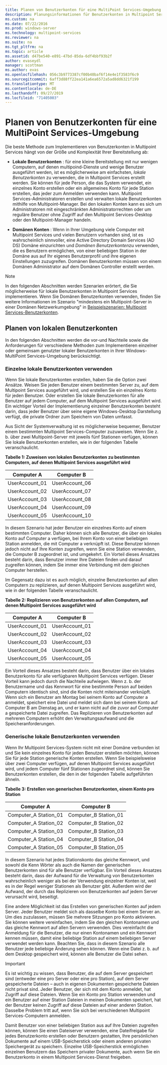 ```yaml
---
title: Planen von Benutzerkonten für eine MultiPoint Services-Umgebung
description: Planungsinformationen für Benutzerkonten in Multipoint Services
ms.custom: na
ms.date: 07/22/2016
ms.prod: windows-server
ms.technology: multipoint-services
ms.reviewer: na
ms.suite: na
ms.tgt_pltfrm: na
ms.topic: article
ms.assetid: d47be540-e891-47bd-85da-6df4bbf93b2f
author: evaseydl
manager: scottman
ms.author: evas
ms.openlocfilehash: 056c3b9773387cf00b40baf6f14e4e1f3583f6c9
ms.sourcegitcommit: 6aff3d88ff22ea141a6ea6572a5ad8dd6321f199
ms.translationtype: MT
ms.contentlocale: de-DE
ms.lasthandoff: 09/27/2019
ms.locfileid: "71405003"
---
```

# <a name="plan-user-accounts-for-your-multipoint-services-environment"></a>Planen von Benutzerkonten für eine MultiPoint Services-Umgebung
Die beste Methode zum Implementieren von Benutzerkonten in Multipoint Services hängt von der Größe und Komplexität Ihrer Bereitstellung ab:  
  
-   **Lokale Benutzerkonten** : für eine kleine Bereitstellung mit nur wenigen Computern, auf denen multipoind-Dienste und wenige Benutzer ausgeführt werden, ist es möglicherweise am einfachsten, *lokale Benutzerkonten* zu verwenden, die in Multipoint Services erstellt werden. Sie können für jede Person, die das System verwendet, ein einzelnes Konto erstellen oder ein allgemeines Konto für jede Station erstellen, das jeder zum Anmelden verwenden kann. Multipoint Services-Administratoren erstellen und verwalten lokale Benutzerkonten mithilfe von Multipoint-Manager. Bei den lokalen Konten kann es sich um Administratoren mit eingeschränkten Administratorrechten oder um reguläre Benutzer ohne Zugriff auf den Multipoint Services-Desktop oder den Multipoint-Manager handeln.  
  
-   **Domänen Konten** : Wenn in Ihrer Umgebung viele Computer mit Multipoint Services und vielen Benutzern vorhanden sind, ist es wahrscheinlich sinnvoller, eine Active Directory Domain Services \(AD DS\) Domäne einzurichten und *Domänen Benutzerkonten*zu verwenden, die es Benutzern ermöglichen, von einer beliebigen Station in der Domäne aus auf Ihr eigenes Benutzerprofil und ihre eigenen Einstellungen zuzugreifen. Domänen Benutzerkonten müssen von einem Domänen Administrator auf dem Domänen Controller erstellt werden.  
  
> [!NOTE]  
> In den folgenden Abschnitten werden Szenarien erörtert, die Sie möglicherweise für lokale Benutzerkonten in Multipoint Services implementieren. Wenn Sie Domänen Benutzerkonten verwenden, finden Sie weitere Informationen im Szenario "mindestens ein Multipoint-Server in einer Domänen Netzwerkumgebung" in [Beispielszenarien: Multipoint Services-Benutzerkonten](Example-scenarios--MultiPoint-Services-user-accounts.md).  
  
## <a name="planning-local-user-accounts"></a>Planen von lokalen Benutzerkonten  
In den folgenden Abschnitten werden die vor-und Nachteile sowie die Anforderungen für verschiedene Methoden zum Implementieren einzelner oder gemeinsam genutzter lokaler Benutzerkonten in Ihrer Windows-MultiPoint Services-Umgebung berücksichtigt.  
  
### <a name="use-individual-local-user-accounts"></a>Einzelne lokale Benutzerkonten verwenden  
Wenn Sie lokale Benutzerkonten erstellen, haben Sie die Option zwei Ansätze.  Weisen Sie jeden Benutzer einem bestimmten Server zu, auf dem Multipoint Services ausgeführt wird, und erstellen Sie ein einzelnes Konto für jeden Benutzer. Oder erstellen Sie lokale Benutzerkonten für alle Benutzer auf jedem Computer, auf dem Multipoint Services ausgeführt wird. Ein wichtiger Vorteil der Implementierung einzelner Benutzerkonten besteht darin, dass jeder Benutzer über seine eigene Windows-Desktop Darstellung verfügt, die private Ordner zum Speichern von Daten umfasst. 
  
Aus Sicht der Systemverwaltung ist es möglicherweise bequemer, Benutzer einem bestimmten Multipoint Services-Computer zuzuweisen. Wenn Sie z. b. über zwei Multipoint-Server mit jeweils fünf Stationen verfügen, können Sie lokale Benutzerkonten erstellen, wie in der folgenden Tabelle veranschaulicht.  
  
**Tabelle 1: Zuweisen von lokalen Benutzerkonten zu bestimmten Computern, auf denen Multipoint Services ausgeführt wird**  
  
|Computer A|Computer B|  
|--------------|--------------|  
|UserAccount_01|UserAccount_06|  
|UserAccount_02|UserAccount_07|  
|UserAccount_03|UserAccount_08|  
|UserAccount_04|UserAccount_09|  
|UserAccount_05|UserAccount_10|  
  
In diesem Szenario hat jeder Benutzer ein einzelnes Konto auf einem bestimmten Computer. Daher können sich alle Benutzer, die über ein lokales Konto auf Computer a verfügen, bei Ihrem Konto von einer beliebigen Station anmelden, die mit Computer a verknüpft ist. Diese Benutzer können jedoch nicht auf Ihre Konten zugreifen, wenn Sie eine Station verwenden, die Computer B zugeordnet ist, und umgekehrt. Ein Vorteil dieses Ansatzes besteht darin, dass Benutzer immer Ihre Dateien finden und darauf zugreifen können, indem Sie immer eine Verbindung mit dem gleichen Computer herstellen.  
  
Im Gegensatz dazu ist es auch möglich, einzelne Benutzerkonten auf allen Computern zu replizieren, auf denen Multipoint Services ausgeführt wird, wie in der folgenden Tabelle veranschaulicht.  
  
**Tabelle 2: Replizieren von Benutzerkonten auf allen Computern, auf denen Multipoint Services ausgeführt wird**  
  
|Computer A|Computer B|  
|--------------|--------------|  
|UserAccount_01|UserAccount_01|  
|UserAccount_02|UserAccount_02|  
|UserAccount_03|UserAccount_03|  
|UserAccount_04|UserAccount_04|  
|UserAccount_05|UserAccount_05|  
  
Ein Vorteil dieses Ansatzes besteht darin, dass Benutzer über ein lokales Benutzerkonto für alle verfügbaren Multipoint Services verfügen. Dieser Vorteil kann jedoch durch die Nachteile aufwiegen. Wenn z. b. der Benutzername und das Kennwort für eine bestimmte Person auf beiden Computern identisch sind, sind die Konten nicht miteinander verknüpft. Wenn sich ein Benutzer am Montag bei seinem Konto auf Computer a anmeldet, speichert eine Datei und meldet sich dann bei seinem Konto auf Computer B am Dienstag an, und er kann nicht auf die zuvor auf Computer a gespeicherte Datei zugreifen. Das Replizieren von Benutzerkonten auf mehreren Computern erhöht den Verwaltungsaufwand und die Speicheranforderungen.  
  
### <a name="use-generic-local-user-accounts"></a>Generische lokale Benutzerkonten verwenden  
Wenn Ihr Multipoint Services-System nicht mit einer Domäne verbunden ist und Sie kein einzelnes Konto für jeden Benutzer erstellen möchten, können Sie für jede Station generische Konten erstellen. Wenn Sie beispielsweise über zwei Computer verfügen, auf denen Multipoint Services ausgeführt wird, und jedem Computer fünf Stationen zugeordnet sind, können Sie Benutzerkonten erstellen, die den in der folgenden Tabelle aufgeführten ähneln.  
  
**Tabelle 3: Erstellen von generischen Benutzerkonten, einem Konto pro Station**  
  
|Computer A|Computer B|  
|--------------|--------------|  
|Computer_A Station_01|Computer_B Station_01|  
|Computer_A Station_02|Computer_B Station_02|  
|Computer_A Station_03|Computer_B Station_03|  
|Computer_A Station_04|Computer_B Station_04|  
|Computer_A Station_05|Computer_B Station_05|  
  
In diesem Szenario hat jedes Stationskonto das gleiche Kennwort, und sowohl die Kenn Wörter als auch die Namen der generischen Benutzerkonten sind für alle Benutzer verfügbar. Ein Vorteil dieses Ansatzes besteht darin, dass der Aufwand für die Verwaltung von Benutzerkonten wahrscheinlich weniger als bei der Verwendung einzelner Konten ist, weil es in der Regel weniger Stationen als Benutzer gibt. Außerdem wird der Aufwand, der durch das Replizieren von Benutzerkonten auf jedem Server verursacht wird, beseitigt.  
  
Eine andere Möglichkeit ist das Erstellen von generischen Konten auf jedem Server. Jeder Benutzer meldet sich als dasselbe Konto bei einem Server an. Um dies zuzulassen, müssen Sie mehrere Sitzungen pro Konto aktivieren. Sie können weitere vereinfachen, indem Sie den gleichen Kontonamen und das gleiche Kennwort auf allen Servern verwenden. Dies vereinfacht die Anmeldung für die Benutzer, die nur einen Kontonamen und ein Kennwort kennen müssen, damit eine beliebige Station auf einem beliebigen Server verwendet werden kann. Beachten Sie, dass in diesem Szenario alle Benutzer jede beliebige Änderung sehen können. Wenn eine Datei z. b. auf dem Desktop gespeichert wird, können alle Benutzer die Datei sehen.  
  
> [!IMPORTANT]  
> Es ist wichtig zu wissen, dass Benutzer, die auf dem Server gespeichert sind (entweder eine pro Server oder eine pro Station), auf dem Server gespeicherte Dateien – auch in eigenen Dokumenten gespeicherte Dateien nicht privat sind. Jeder Benutzer, der sich mit dem Konto anmeldet, hat Zugriff auf diese Dateien. Wenn Sie ein Konto pro Station verwenden und ein Benutzer auf einer Station Dateien in meinen Dokumenten speichert, hat der Benutzer keinen Zugriff auf diese Dateien auf einer anderen Station. Dasselbe Problem tritt auf, wenn Sie sich bei verschiedenen Multipoint Services-Computern anmelden.  
  
Damit Benutzer von einer beliebigen Station aus auf Ihre Dateien zugreifen können, können Sie einen Dateiserver verwenden, eine Dateifreigabe für jedes Benutzerkonto erstellen oder Benutzern gestatten, Ihre persönlichen Dokumente auf einem USB-Speicherstick oder einem anderen privaten Speichergerät zu speichern. Einzelne USB-Speicherstick ermöglichen einzelnen Benutzern das Speichern privater Dokumente, auch wenn Sie ein Benutzerkonto in einem Multipoint Services-Dienst freigeben.